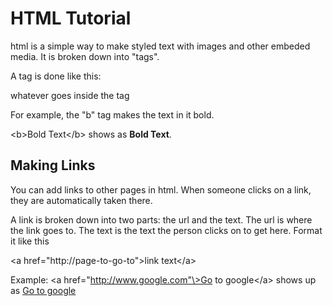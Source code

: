 # HTML Tutorial

html is a simple way to make styled text with images and other embeded media. It is broken down into "tags".

A tag is done like this:

<tag-name>whatever goes inside the tag</tag-name>

For example, the "b" tag makes the text in it bold.

\<b\>Bold Text\</b\> shows as **Bold Text**.

## Making Links
You can add links to other pages in html. When someone clicks on a link, they are automatically taken there.

A link is broken down into two parts: the url and the text. The url is where the link goes to. The text is the text the person clicks on to get here. Format it like this

\<a href="http://page-to-go-to"\>link text\</a\>

Example: \<a href="http://www.google.com"\>Go to google\</a\> shows up as [Go to google](http://www.google.com)
